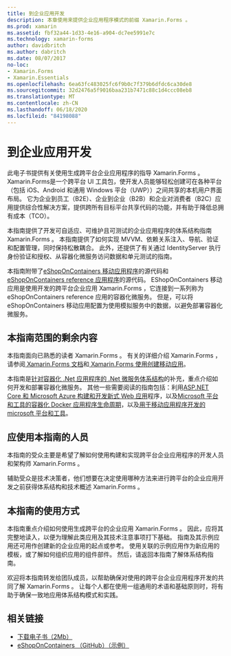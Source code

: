 ```yaml
---
title: 到企业应用开发
description: 本章使用来提供企业应用程序模式的前缀 Xamarin.Forms 。
ms.prod: xamarin
ms.assetid: fbf32a44-1d33-4e16-a904-dc7ee5991e7c
ms.technology: xamarin-forms
author: davidbritch
ms.author: dabritch
ms.date: 08/07/2017
no-loc:
- Xamarin.Forms
- Xamarin.Essentials
ms.openlocfilehash: 6ea63fc483025fc6f9b0c7f379b6dfdc6ca30de8
ms.sourcegitcommit: 32d2476a5f9016baa231b7471c88c1d4ccc08eb8
ms.translationtype: MT
ms.contentlocale: zh-CN
ms.lasthandoff: 06/18/2020
ms.locfileid: "84198088"
---
```

# <a name="preface-to-enterprise-app-development"></a>到企业应用开发

此电子书提供有关使用生成跨平台企业应用程序的指导 Xamarin.Forms 。 Xamarin.Forms是一个跨平台 UI 工具包，使开发人员能够轻松创建可在各种平台（包括 iOS、Android 和通用 Windows 平台（UWP））之间共享的本机用户界面布局。 它为企业到员工（B2E）、企业到企业（B2B）和企业对消费者（B2C）应用提供综合性解决方案，提供跨所有目标平台共享代码的功能，并有助于降低总拥有成本（TCO）。

本指南提供了开发可自适应、可维护且可测试的企业应用程序的体系结构指南 Xamarin.Forms 。 本指南提供了如何实现 MVVM、依赖关系注入、导航、验证和配置管理，同时保持松散耦合。 此外，还提供了有关通过 IdentityServer 执行身份验证和授权、从容器化微服务访问数据和单元测试的指南。

本指南附带了[eShopOnContainers 移动应用程序](https://github.com/dotnet-architecture/eShopOnContainers/tree/master/src/Mobile)的源代码和[eShopOnContainers reference 应用程序](https://github.com/dotnet-architecture/eShopOnContainers)的源代码。 EShopOnContainers 移动应用是使用开发的跨平台企业应用 Xamarin.Forms ，它连接到一系列称为 eShopOnContainers reference 应用的容器化微服务。 但是，可以将 eShopOnContainers 移动应用配置为使用模拟服务中的数据，以避免部署容器化微服务。

## <a name="whats-left-out-of-this-guides-scope"></a>本指南范围的剩余内容

本指南面向已熟悉的读者 Xamarin.Forms 。 有关的详细介绍 Xamarin.Forms ，请参阅[ Xamarin.Forms 文档](~/xamarin-forms/index.yml)和[ Xamarin.Forms 使用创建移动应用](https://aka.ms/xamformsebook)。

本指南是[针对容器化 .Net 应用程序的 .Net 微服务体系结构](https://aka.ms/microservicesebook)的补充，重点介绍如何开发和部署容器化微服务。 其他一些需要阅读的指南包括：利用[ASP.NET Core 和 Microsoft Azure 构建和开发新式 Web 应用](https://aka.ms/WebAppEbook)程序，以及[Microsoft 平台和工具的容器化 Docker 应用程序生命周期](https://aka.ms/dockerlifecycleebook)，以及[用于移动应用程序开发的 microsoft 平台和工具](https://aka.ms/MobAppDev/StndPDF)。

## <a name="who-should-use-this-guide"></a>应使用本指南的人员

本指南的受众主要是希望了解如何使用构建和实现跨平台企业应用程序的开发人员和架构师 Xamarin.Forms 。

辅助受众是技术决策者，他们想要在决定使用哪种方法来进行跨平台的企业应用开发之前获得体系结构和技术概述 Xamarin.Forms 。

## <a name="how-to-use-this-guide"></a>本指南的使用方式

本指南重点介绍如何使用生成跨平台的企业应用 Xamarin.Forms 。 因此，应将其完整地读入，以便为理解此类应用及其技术注意事项打下基础。 指南及其示例应用还可用作创建新的企业应用的起点或参考。 使用关联的示例应用作为新应用的模板，或了解如何组织应用的组件部件。 然后，请返回本指南了解体系结构指南。

欢迎将本指南转发给团队成员，以帮助确保对使用的跨平台企业应用程序开发的共同了解 Xamarin.Forms 。 让每个人都在使用一组通用的术语和基础原则时，将有助于确保一致地应用体系结构模式和实践。

## <a name="related-links"></a>相关链接

- [下载电子书（2Mb）](https://aka.ms/xamarinpatternsebook)
- [eShopOnContainers （GitHub）（示例）](https://github.com/dotnet-architecture/eShopOnContainers)
